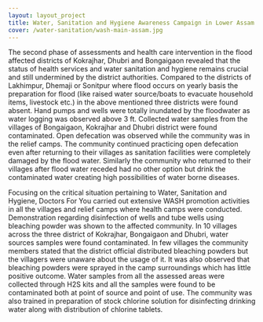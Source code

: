 ```yaml
---
layout: layout_project
title: Water, Sanitation and Hygiene Awareness Campaign in Lower Assam
cover: /water-sanitation/wash-main-assam.jpg
---
```


The second phase of assessments and health care intervention in the flood affected districts of Kokrajhar, Dhubri and Bongaigaon revealed that the status of health services and water sanitation and hygiene remains crucial and still undermined by the district authorities. Compared to the districts of Lakhimpur, Dhemaji or Sonitpur where flood occurs on yearly basis the preparation for flood (like raised water source/boats to evacuate household items, livestock etc.) in the above mentioned three districts were found absent. Hand pumps and wells were totally inundated by the floodwater as water logging was observed above 3 ft. Collected water samples from the villages of Bongaigaon, Kokrajhar and Dhubri district were found contaminated. Open defecation was observed while the community was in the relief camps. The community continued practicing open defecation even after returning to their villages as sanitation facilities were completely damaged by the flood water. Similarly the community who returned to their villages after flood water receded had no other option but drink the contaminated water creating high possibilities of water borne diseases.

Focusing on the critical situation pertaining to Water, Sanitation and Hygiene, Doctors For You carried out extensive WASH promotion activities in all the villages and relief camps where health camps were conducted. Demonstration regarding disinfection of wells and tube wells using bleaching powder was shown to the affected community. In 10 villages across the three district of Kokrajhar, Bongaigaon and Dhubri, water sources samples were found contaminated. In few villages the community members stated that the district official distributed bleaching powders but the villagers were unaware about the usage of it. It was also observed that bleaching powders were sprayed in the camp surroundings which has little positive outcome. Water samples from all the assessed areas were collected through H2S kits and all the samples were found to be contaminated both at point of source and point of use. The community was also trained in preparation of stock chlorine solution for disinfecting drinking water along with distribution of chlorine tablets.
